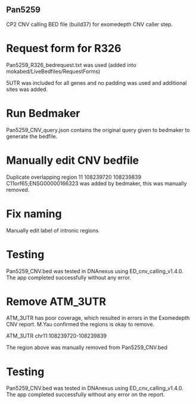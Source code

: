 ## Pan5259

CP2 CNV calling BED file (build37) for exomedepth CNV caller step.

# Request form for R326
Pan5259_R326_bedrequest.txt was used  (added into mokabed/LiveBedfiles/RequestForms)

5UTR was included for all genes and no padding was used and additional sites was added.

# Run Bedmaker
Pan5259_CNV_query.json contains the original query given to bedmaker to generate the bedfile.

# Manually edit CNV bedfile 
Duplicate overlapping region 11	108239720	108239839	C11orf65;ENSG00000166323 was added by bedmaker, this was manually removed.

# Fix naming
Manually edit label of intronic regions

# Testing
Pan5259_CNV.bed was tested in DNAnexus using ED_cnv_calling_v1.4.0. The app completed successfully without any error.

# Remove ATM_3UTR
ATM_3UTR has poor coverage, which resulted in errors in the Exomedepth CNV report. 
M.Yau confirmed the regions is okay to remove.

ATM_3UTR	chr11:108239720-108239839

The region above was manually removed from Pan5259_CNV.bed

# Testing
Pan5259_CNV.bed was tested in DNAnexus using ED_cnv_calling_v1.4.0. The app completed successfully without any error on the report.